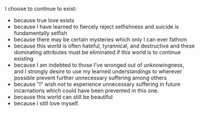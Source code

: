 I choose to continue to exist: 
 - because true love exists
 - because I have learned to fiercely reject selfishness and suicide is fundamentally selfish
 - because there may be certain mysteries which only I can ever fathom
 - because this world is often hateful, tyrannical, and destructive 
   and these dominating attributes must be eliminated if this world is to continue existing
 - because I am indebted to those I've wronged out of unknowingness, 
   and I strongly desire to use my learned understandings to 
   wherever possible prevent further unnecessary suffering among others
 - because "I" wish not to experience unnecessary suffering 
   in future incarnations which could have been prevented in this one. 
 - because this world can still be beautiful
 - because I still love myself. 

